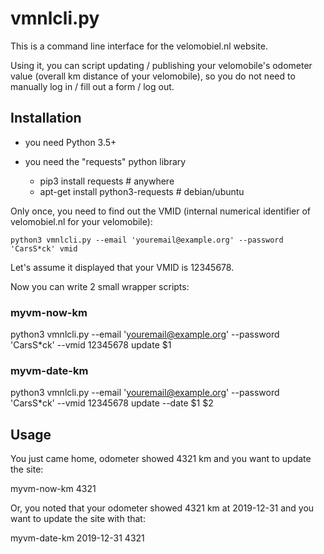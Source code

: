 # vmnlcli.py

This is a command line interface for the velomobiel.nl website.

Using it, you can script updating / publishing your velomobile's odometer value (overall km distance of your velomobile),
so you do not need to manually log in / fill out a form / log out.


## Installation

- you need Python 3.5+
- you need the "requests" python library

  - pip3 install requests  # anywhere
  - apt-get install python3-requests  # debian/ubuntu

Only once, you need to find out the VMID (internal numerical identifier of velomobiel.nl for your velomobile):

    python3 vmnlcli.py --email 'youremail@example.org' --password 'CarsS*ck' vmid

Let's assume it displayed that your VMID is 12345678.

Now you can write 2 small wrapper scripts:

### myvm-now-km

python3 vmnlcli.py --email 'youremail@example.org' --password 'CarsS*ck' --vmid 12345678 update $1

### myvm-date-km

python3 vmnlcli.py --email 'youremail@example.org' --password 'CarsS*ck' --vmid 12345678 update --date $1 $2

## Usage

You just came home, odometer showed 4321 km and you want to update the site:

myvm-now-km 4321

Or, you noted that your odometer showed 4321 km at 2019-12-31 and you want to update the site with that:

myvm-date-km 2019-12-31 4321


